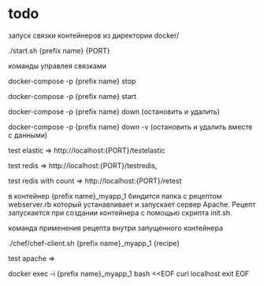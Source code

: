 # todo

запуск связки контейнеров из директории docker/

./start.sh {prefix name} {PORT}

команды управлея связками

docker-compose -p {prefix name} stop

docker-compose -p {prefix name} start

docker-compose -p {prefix name} down (остановить и удалить)

docker-compose -p {prefix name} down -v (остановить и удалить вместе с данными)

test elastic => http://localhost:{PORT}/testelastic

test redis => http://localhost:{PORT}/testredis,

test redis with count => http://localhost:{PORT}/retest

в контейнер {prefix name}_myapp_1 биндится папка с рецептом webserver.rb который устанавливает и запускает
сервер Apache. Рецепт запускается при создании контейнера с помощью скрипта init.sh.

команда применения рецепта внутри запущенного контейнера

./chef/chef-client.sh {prefix name}_myapp_1 {recipe}

test apache =>

docker exec -i {prefix name}_myapp_1 bash <<EOF
curl localhost
exit
EOF








